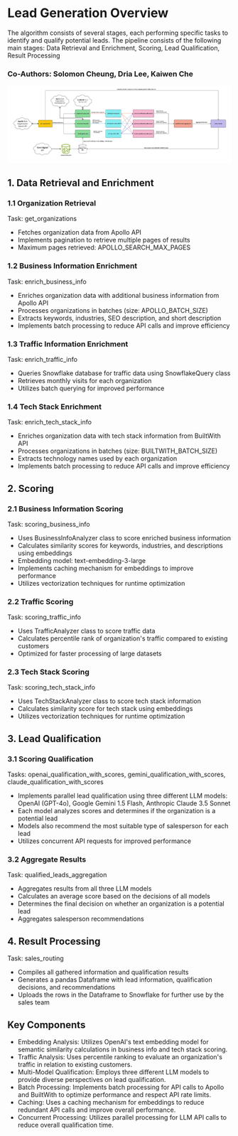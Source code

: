 # Lead Generation Overview
The algorithm consists of several stages, each performing specific tasks to identify and qualify potential leads.
The pipeline consists of the following main stages: Data Retrieval and Enrichment, Scoring, Lead Qualification, Result Processing

### Co-Authors: Solomon Cheung, Dria Lee, Kaiwen Che

![Flowchart](Flowchart%20-%20Frame%201.jpg)

## 1. Data Retrieval and Enrichment

### 1.1 Organization Retrieval
Task: get_organizations
- Fetches organization data from Apollo API
- Implements pagination to retrieve multiple pages of results
- Maximum pages retrieved: APOLLO_SEARCH_MAX_PAGES

### 1.2 Business Information Enrichment
Task: enrich_business_info
- Enriches organization data with additional business information from Apollo API
- Processes organizations in batches (size: APOLLO_BATCH_SIZE)
- Extracts keywords, industries, SEO description, and short description
- Implements batch processing to reduce API calls and improve efficiency

### 1.3 Traffic Information Enrichment
Task: enrich_traffic_info
- Queries Snowflake database for traffic data using SnowflakeQuery class
- Retrieves monthly visits for each organization
- Utilizes batch querying for improved performance

### 1.4 Tech Stack Enrichment
Task: enrich_tech_stack_info
- Enriches organization data with tech stack information from BuiltWith API
- Processes organizations in batches (size: BUILTWITH_BATCH_SIZE)
- Extracts technology names used by each organization
- Implements batch processing to reduce API calls and improve efficiency

## 2. Scoring

### 2.1 Business Information Scoring
Task: scoring_business_info
- Uses BusinessInfoAnalyzer class to score enriched business information
- Calculates similarity scores for keywords, industries, and descriptions using embeddings
- Embedding model: text-embedding-3-large
- Implements caching mechanism for embeddings to improve performance
- Utilizes vectorization techniques for runtime optimization

### 2.2 Traffic Scoring
Task: scoring_traffic_info
- Uses TrafficAnalyzer class to score traffic data
- Calculates percentile rank of organization's traffic compared to existing customers
- Optimized for faster processing of large datasets

### 2.3 Tech Stack Scoring
Task: scoring_tech_stack_info
- Uses TechStackAnalyzer class to score tech stack information
- Calculates similarity score for tech stack using embeddings
- Utilizes vectorization techniques for runtime optimization

## 3. Lead Qualification

### 3.1 Scoring Qualification
Tasks: openai_qualification_with_scores, gemini_qualification_with_scores, claude_qualification_with_scores
- Implements parallel lead qualification using three different LLM models: OpenAI (GPT-4o), Google Gemini 1.5 Flash, Anthropic Claude 3.5 Sonnet
- Each model analyzes scores and determines if the organization is a potential lead
- Models also recommend the most suitable type of salesperson for each lead
- Utilizes concurrent API requests for improved performance

### 3.2 Aggregate Results
Task: qualified_leads_aggregation
- Aggregates results from all three LLM models
- Calculates an average score based on the decisions of all models
- Determines the final decision on whether an organization is a potential lead
- Aggregates salesperson recommendations

## 4. Result Processing
Task: sales_routing
- Compiles all gathered information and qualification results
- Generates a pandas Dataframe with lead information, qualification decisions, and recommendations
- Uploads the rows in the Dataframe to Snowflake for further use by the sales team

## Key Components
- Embedding Analysis: Utilizes OpenAI's text embedding model for semantic similarity calculations in business info and tech stack scoring.
- Traffic Analysis: Uses percentile ranking to evaluate an organization's traffic in relation to existing customers.
- Multi-Model Qualification: Employs three different LLM models to provide diverse perspectives on lead qualification.
- Batch Processing: Implements batch processing for API calls to Apollo and BuiltWith to optimize performance and respect API rate limits.
- Caching: Uses a caching mechanism for embeddings to reduce redundant API calls and improve overall performance.
- Concurrent Processing: Utilizes parallel processing for LLM API calls to reduce overall qualification time.




